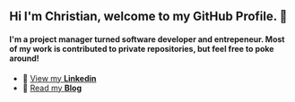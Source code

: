 ## Hi I'm Christian, welcome to my GitHub Profile. 👋

#### I'm a project manager turned software developer and entrepeneur. Most of my work is contributed to private repositories, but feel free to poke around!

- 💼    [  View my **Linkedin**](https://www.linkedin.com/in/christiansendler/)
- 📓    [  Read my **Blog**](https://sendler.medium.com/)
